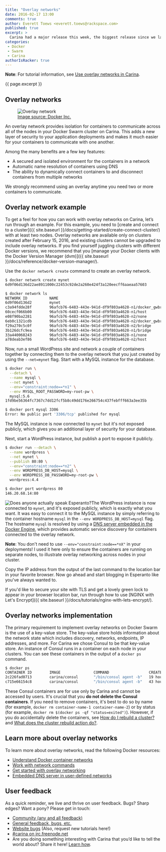 ```yaml
---
title: "Overlay networks"
date: 2016-02-17 13:00
comments: true
author: Everett Toews <everett.toews@rackspace.com>
published: true
excerpt: >
  Carina had a major release this week, the biggest release since we launched. This release adds overlay networking to Docker Swarm clusters in Carina. Overlay networks provide complete isolation for containers to communicate across all of the nodes in your cluster. This adds a new layer of security to your application deployments and makes it much easier for your containers to communicate with one another. This release also includes upgrades to Docker 1.10.1 and Swarm 1.1.0, which both come with their own significant new features and bug fixes.
categories:
 - Docker
 - Swarm
 - Carina
authorIsRacker: true
---
```


**Note**: For tutorial information, see [Use overlay networks in Carina](/docs/tutorials/overlay-networks/).

{{ page.excerpt }}

## Overlay networks

<figure class="right">
  <img src="{% asset_path weekly-news/overlay-network.png %}" alt="Overlay network"/>
  <figcaption>
  <a href="https://docs.docker.com/engine/userguide/networking/dockernetworks/#an-overlay-network" target="_blank_">Image source: Docker Inc.</a>
  </figcaption>
</figure>

An overlay network provides isolation for containers to communicate across all of the nodes in your Docker Swarm cluster on Carina. This adds a new layer of security to your application deployments and makes it much easier for your containers to communicate with one another.

Among the many benefits are a few key features:

* A secured and isolated environment for the containers in a network
* Automatic name resolution of containers using DNS
* The ability to dynamically connect containers to and disconnect containers from multiple networks

We strongly recommend using an overlay anytime you need two or more containers to communicate.

## Overlay network example

To get a feel for how you can work with overlay networks on Carina, let’s run through an example. For this example, you need to [create and connect to a cluster]({{ site.baseurl }}/docs/getting-started/create-connect-cluster/) with at least two nodes. Overlay networks are available only on clusters created after February 15, 2016, and existing clusters cannot be upgraded to include overlay networks. If you find yourself juggling clusters with different Docker versions, we recommend that you [manage your Docker clients with the Docker Version Manager (dvm)]({{ site.baseurl }}/docs/reference/docker-version-manager/).

Use the `docker network create` command to create an overlay network.

```bash
$ docker network create mynet
6d9f06d136d22ae8911000c22453c92de2a260e424f3a120eecff6aaeaa57603

$ docker network ls
NETWORK ID          NAME                                                      DRIVER
6d9f06d136d2        mynet                                                     overlay
c3a94fdde28f        96afcb76-6483-443e-941d-df9f803a4628-n1/docker_gwbridge   bridge
60cecf066b00        96afcb76-6483-443e-941d-df9f803a4628-n1/host              host
e08f90ba2281        96afcb76-6483-443e-941d-df9f803a4628-n2/none              null
6eb0c1321cdb        96afcb76-6483-443e-941d-df9f803a4628-n2/docker_gwbridge   bridge
f29a270c5c0f        96afcb76-6483-443e-941d-df9f803a4628-n2/bridge            bridge
3b126dcfc9ea        96afcb76-6483-443e-941d-df9f803a4628-n1/bridge            bridge
33a440068243        96afcb76-6483-443e-941d-df9f803a4628-n1/none              null
a78deab3ef86        96afcb76-6483-443e-941d-df9f803a4628-n2/host              host
```

Now, run a small WordPress site and network a couple of containers together by connecting them to the overlay network that you just created by using the `--net=mynet` flag. Start with a MySQL instance for the database.

```bash
$ docker run \
  --detach \
  --name mysql \
  --net mynet \
  --env="constraint:node==*n1" \
  --env MYSQL_ROOT_PASSWORD=my-root-pw \
  mysql:5.6
1fd9be56364fc7367c7dd12fcf5b8c49dd176e266754c437febfff663a3ee35b

$ docker port mysql 3306
Error: No public port '3306/tcp' published for mysql
```

The MySQL instance is now connected to `mynet` but it's not exposed publicly, which gives you an additional layer of security for your database.

Next, start a WordPress instance, but publish a port to expose it publicly.

```bash
$ docker run --detach \
  --name wordpress \
  --net mynet \
  --publish 80:80 \
  --env="constraint:node==*n2" \
  --env WORDPRESS_DB_HOST=mysql \
  --env WORDPRESS_DB_PASSWORD=my-root-pw \
  wordpress:4.4

$ docker port wordpress 80
146.20.68.14:80
```

<img class="right" src="{% asset_path weekly-news/wordpress-esperanto.png %}" alt="Does anyone actually speak Esperanto?"/>The WordPress instance is now connected to `mynet`, and it's exposed publicly, which is exactly what you want. It was easy to connect it to the MySQL instance by simply referring to the container hostname `mysql` in the `--env WORDPRESS_DB_HOST=mysql` flag. The hostname `mysql` is resolved by using a [DNS server embedded in the Docker Engine](https://docs.docker.com/engine/userguide/networking/dockernetworks/#docker-embedded-dns-server), which provides automatic service discovery for containers connected to the overlay network.

**Note**: You don't need to use `--env="constraint:node==*nX"` in your deployments! I used it here only to ensure the containers are running on separate nodes, to illustrate overlay networking across nodes in your cluster.

Copy the IP address from the output of the last command to the location bar in your favorite browser. Now go ahead and start blogging in Esperanto like you've always wanted to.

If you'd like to secure your site with TLS and get a lovely green lock to appear in your browser location bar, run through how to use [NGINX with Let's Encrypt]({{ site.baseurl }}/docs/tutorials/nginx-with-lets-encrypt/).

## Overlay networks implementation

The primary requirement to implement overlay networks on Docker Swarm is the use of a key-value store. The key-value store holds information about the network state which includes discovery, networks, endpoints, IP addresses, and more. For Carina we chose Consul to be that key-value store. An instance of Consul runs in a container on each node in your clusters. You can see these containers in the output of a `docker ps` command.

```bash
$ docker ps
CONTAINER ID        IMAGE               COMMAND                  CREATED             STATUS              PORTS               NAMES
2c226fad0713        carina/consul       "/bin/consul agent -b"   19 hours ago        Up 19 hours                             96afcb76-6483-443e-941d-df9f803a4628-n2/carina-svcd
c715e66154c8        carina/consul       "/bin/consul agent -b"   43 hours ago        Up 43 hours                             96afcb76-6483-443e-941d-df9f803a4628-n1/carina-svcd
```

These Consul containers are for use only by Carina and cannot be accessed by users. It's crucial that you **do not delete the Consul containers**. If you need to remove containers, it's best to do so by name (for example, `docker rm container-name-1 container-name-2`) or by status (for example, `docker rm $(docker ps -qf "status=exited")`). However, if you do accidentally delete the containers, see [How do I rebuild a cluster?]({{site.baseurl}}/docs/reference/faq/#how-do-i-rebuild-a-cluster) and [What does the cluster rebuild action do?]({{site.baseurl}}/docs/reference/faq/#what-does-the-cluster-rebuild-action-do).

## Learn more about overlay networks

To learn more about overlay networks, read the following Docker resources:

* [Understand Docker container networks](https://docs.docker.com/engine/userguide/networking/dockernetworks/)
* [Work with network commands](https://docs.docker.com/engine/userguide/networking/work-with-networks/)
* [Get started with overlay networking](https://docs.docker.com/engine/userguide/networking/get-started-overlay/)
* [Embedded DNS server in user-defined networks](https://docs.docker.com/engine/userguide/networking/configure-dns/)

## User feedback

As a quick reminder, we live and thrive on user feedback. Bugs? Sharp edges? Want a pony? Please get in touch:

* [Community (any and all feedback)](https://community.getcarina.com/)
* [General feedback, bugs, etc.](https://github.com/getcarina/feedback)
* [Website bugs](https://github.com/getcarina/getcarina.com/issues) (Also, request new tutorials here!)
* [#carina on irc.freenode.net](https://botbot.me/freenode/carina/)
* Are you doing something interesting with Carina that you’d like to tell the world about? Share it here! <a href="https://github.com/getcarina/getcarina.com/blob/master/CONTRIBUTING.md">Learn how</a>.
